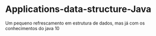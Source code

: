 # Applications-data-structure-Java
Um pequeno refrescamento em estrutura de dados, mas já com os conhecimentos do java 10 
